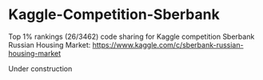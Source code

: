 # Kaggle-Competition-Sberbank
Top 1% rankings (26/3462) code sharing for Kaggle competition Sberbank Russian Housing Market: https://www.kaggle.com/c/sberbank-russian-housing-market

Under construction
